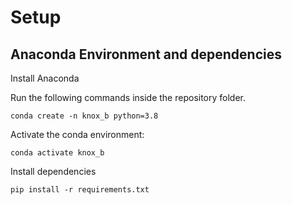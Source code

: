 
# Setup

## Anaconda Environment and dependencies
Install Anaconda

Run the following commands inside the repository folder.

```
conda create -n knox_b python=3.8
```


Activate the conda environment:
```
conda activate knox_b
```


Install dependencies
```
pip install -r requirements.txt
```
